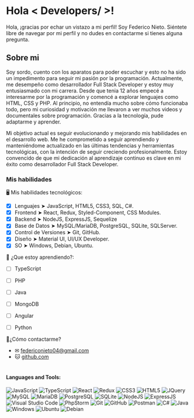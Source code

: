 <h1>Hola < Developers/ >! </h1>
Hola, ¡gracias por echar un vistazo a mi perfil! Soy Federico Nieto. Siéntete libre de navegar por mi perfil y no dudes en contactarme si tienes alguna pregunta.

<h2> Sobre mi </h2>

Soy sordo, cuento con los aparatos para poder escuchar y esto no ha sido un impedimento para seguir mi pasión por la programación.
Actualmente, me desempeño como desarrollador Full Stack Developer y estoy muy entusiasmado con mi carrera. Desde que tenia 12 años empecé a interesarme por la programación y comencé a explorar lenguajes como HTML, CSS y PHP. Al principio, no entendía mucho sobre cómo funcionaba todo, pero mi curiosidad y motivación me llevaron a ver muchos videos y documentales sobre programación. Gracias a la tecnología, pude adaptarme y aprender.

Mi objetivo actual es seguir evolucionando y mejorando mis habilidades en el desarrollo web. Me he comprometido a seguir aprendiendo y manteniéndome actualizado en las últimas tendencias y herramientas tecnológicas, con la intención de seguir creciendo profesionalmente. Estoy convencido de que mi dedicación al aprendizaje continuo es clave en mi éxito como desarrollador Full Stack Developer.

<h3>Mis habilidades</h3>

🖥 Mis habilidades tecnológicos:
- [x] Lenguajes ➤ JavaScript, HTML5, CSS3, SQL, C#.
- [x] Frontend ➤ React, Redux, Styled-Component, CSS Modules.
- [x] Backend ➤ NodeJS, ExpressJS, Sequelize
- [x] Base de Datos ➤ MySQL/MariaDB, PostgreSQL, SQLite, SQLServer.
- [x] Control de Versiones ➤ Git, GitHub.
- [x] Diseño ➤ Material UI, UI/UX Developer.
- [x] SO ➤ Windows, Debian, Ubuntu.

🔎 ¿Que estoy aprendiendo?:
- [ ] TypeScript
- [ ] PHP
- [ ] Java
- [ ] MongoDB
- [ ] Angular
- [ ] Python


 👤¿Cómo contactarme?
- ✉ federiconieto04@gmail.com
- 🐱 [github.com](https://github.com/Fede-Coder)
 
 #  
#### Languages and Tools:
![JavaScript](https://img.shields.io/badge/JavaScript-%23323330.svg?style=flat&logo=Javascript&logoColor=%23F7DF1E) 
![TypeScript](https://img.shields.io/badge/TypesSript-%23007ACC.svg?style=flat&logo=typescript&logoColor=white)
![React](https://img.shields.io/badge/React-%2320232a.svg?style=flat&logo=React&logoColor=%2361DAFB) 
![Redux](https://img.shields.io/badge/Redux-%23593d88.svg?style=flat&logo=redux&logoColor=white) 
![CSS3](https://img.shields.io/badge/CSS3-%231572B6.svg?style=flat&logo=CSS3&logoColor=white)
![HTML5](https://img.shields.io/badge/HTML5-%23E34F26.svg?style=flat&logo=html5&logoColor=white)
![JQuery](https://img.shields.io/badge/JQuery-%230769AD.svg?style=flat&logo=jquery&logoColor=white)
![MySQL](https://img.shields.io/badge/MySQL-%234479A1.svg?style=flat&logo=mysql&logoColor=white)
![MariaDB](https://img.shields.io/badge/MariaDB-%23003545.svg?style=flat&logo=mariadb&logoColor=white)
![PostgreSQL](https://img.shields.io/badge/PostgreSQL-%234169E1.svg?style=flat&logo=postgresql&logoColor=white)
![SQLite](https://img.shields.io/badge/SQLite-%2307405e.svg?style=flat&logo=sqlite&logoColor=white)
![NodeJS](https://img.shields.io/badge/NodeJS-43853D?style=flat&logo=node.js&logoColor=white)
![ExpressJS](https://img.shields.io/badge/ExpressJS-%23404d59.svg?style=flat&logo=express&logoColor=%2361DAFB)
![Visual Studio Code](https://img.shields.io/badge/Visual%20Studio%20Code-blue?logo=visual-studio-code)
![PhpStorm](https://img.shields.io/badge/PhpStorm-black?logo=phpstorm)
![Git](https://img.shields.io/badge/Git-%23F05033.svg?style=flat&logo=git&logoColor=white)
![GitHub](https://img.shields.io/badge/GitHub-%23121011.svg?style=flat&logo=github&logoColor=white)
![Postman](https://img.shields.io/badge/Postman-FF6C37?style=flat&logo=postman&logoColor=white)
![C#](https://img.shields.io/badge/C%23-239120?logo=c-sharp)
![Java](https://img.shields.io/badge/Java-%23ED8B00.svg?style=flat&logo=java&logoColor=white)
![Windows](https://img.shields.io/badge/Windows-0078D6?style=flat-square&logo=windows&logoColor=white)
![Ubuntu](https://img.shields.io/badge/Ubuntu-E95420?style=flat-square&logo=ubuntu&logoColor=white)
![Debian](https://img.shields.io/badge/Debian-A81D33?style=flat-square&logo=debian&logoColor=white)
